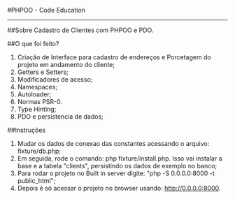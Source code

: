 #PHPOO - Code Education
***

##Sobre
Cadastro de Clientes com PHPOO e PDO.

##O que foi feito?
1.  Criação de Interface para cadastro de endereços e Porcetagem do projeto em andamento do cliente;
2.  Getters e Setters;
3.  Modificadores de acesso;
4.  Namespaces;
5.  Autoloader;
5.  Normas PSR-0.
6.  Type Hinting;
7.  PDO e persistencia de dados;

##Instruções
1. Mudar os dados de conexao das constantes acessando o arquivo: fixture/db.php;
2. Em seguida, rode o comando: php fixture/install.php. Isso vai instalar a base e a tabela "clients", persistindo os dados de exemplo no banco;
3. Para rodar o projeto no Built in server digite: "php -S 0.0.0.0:8000 -t public_html";
4. Depois é só acessar o projeto no browser usando: http://0.0.0.0:8000.